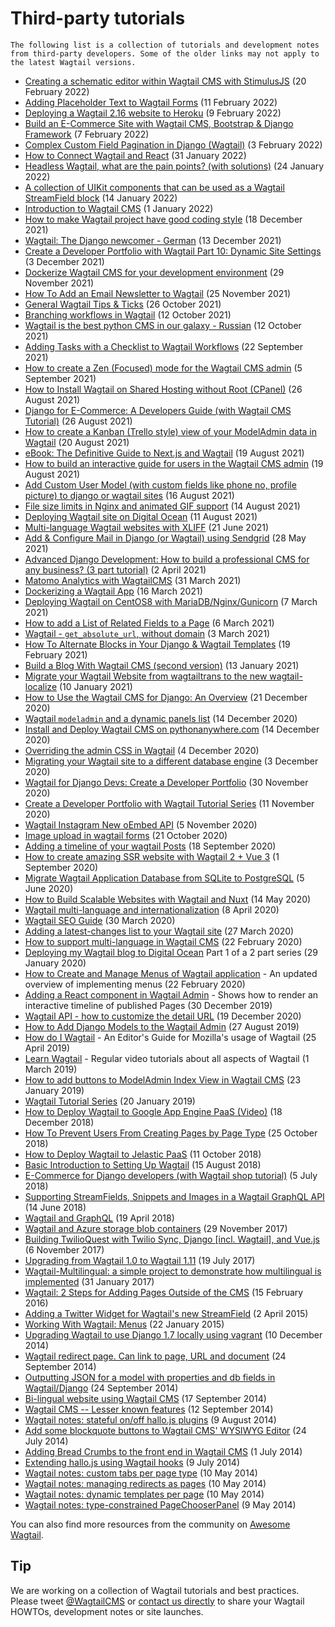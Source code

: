 # Third-party tutorials

```{warning}
The following list is a collection of tutorials and development notes
from third-party developers. Some of the older links may not apply to
the latest Wagtail versions.
```

-   [Creating a schematic editor within Wagtail CMS with StimulusJS](https://dev.to/lb/creating-a-schematic-editor-within-the-wagtail-cms-with-stimulusjs-n5j) (20 February 2022)
-   [Adding Placeholder Text to Wagtail Forms](https://www.coderedcorp.com/blog/adding-placeholder-text-to-wagtail-forms/) (11 February 2022)
-   [Deploying a Wagtail 2.16 website to Heroku](https://dev.to/kalobtaulien/deploying-a-wagtail-216-website-to-heroku-1iki) (9 February 2022)
-   [Build an E-Commerce Site with Wagtail CMS, Bootstrap & Django Framework](https://dev.to/paulwababu/build-an-e-commerce-site-with-wagtail-cms-bootstrap-django-framework-4jdb) (7 February 2022)
-   [Complex Custom Field Pagination in Django (Wagtail)](https://dev.awhileback.net/hacking-the-django-paginator/) (3 February 2022)
-   [How to Connect Wagtail and React](https://stackingtabs.medium.com/how-to-connect-wagtail-and-react-7f6d1adf230) (31 January 2022)
-   [Headless Wagtail, what are the pain points? (with solutions)](https://tommasoamici.com/blog/headless-wagtail-what-are-the-pain-points) (24 January 2022)
-   [A collection of UIKit components that can be used as a Wagtail StreamField block](https://pythonawesome.com/a-collection-of-uikit-components-that-can-be-used-as-a-wagtail-streamfield-block/) (14 January 2022)
-   [Introduction to Wagtail CMS](https://blog.reallyroxanna.codes/introduction-to-wagtail-cms) (1 January 2022)
-   [How to make Wagtail project have good coding style](https://www.accordbox.com/blog/how-to-make-wagtail-project-have-good-coding-style/) (18 December 2021)
-   [Wagtail: The Django newcomer - German](https://cmsstash.de/cms-reviews/wagtail) (13 December 2021)
-   [Create a Developer Portfolio with Wagtail Part 10: Dynamic Site Settings](https://engineertodeveloper.com/wagtail-dynamic-site-settings/) (3 December 2021)
-   [Dockerize Wagtail CMS for your development environment](https://jortdevreeze.com/en/blog/dockerize-wagtail-cms-for-your-development-environment/) (29 November 2021)
-   [How To Add an Email Newsletter to Wagtail](https://engineertodeveloper.com/how-to-add-an-email-newsletter-to-wagtail/) (25 November 2021)
-   [General Wagtail Tips & Ticks](https://github.com/spapas/wagtail-faq) (26 October 2021)
-   [Branching workflows in Wagtail](https://importthis.tech/wagtail-branching-workflows) (12 October 2021)
-   [Wagtail is the best python CMS in our galaxy - Russian](https://habr.com/ru/post/582898/) (12 October 2021)
-   [Adding Tasks with a Checklist to Wagtail Workflows](https://dev.to/lb/adding-tasks-with-a-checklist-to-wagtail-workflows-29b8) (22 September 2021)
-   [How to create a Zen (Focused) mode for the Wagtail CMS admin](https://dev.to/lb/how-to-create-a-zen-focused-mode-for-the-wagtail-cms-admin-3ipk) (5 September 2021)
-   [How to Install Wagtail on Shared Hosting without Root (CPanel)](https://chemicloud.com/kb/article/install-wagtail-without-root-access/) (26 August 2021)
-   [Django for E-Commerce: A Developers Guide (with Wagtail CMS Tutorial)](https://dev.to/realguillaume/django-for-e-commerce-a-developers-guide-with-wagtail-cms-tutorial-57on) (26 August 2021)
-   [How to create a Kanban (Trello style) view of your ModelAdmin data in Wagtail](https://dev.to/lb/how-to-create-a-kanban-trello-style-view-of-your-modeladmin-data-in-wagtail-20eg) (20 August 2021)
-   [eBook: The Definitive Guide to Next.js and Wagtail](https://www.accordbox.com/blog/ebook-the-definitive-guide-to-nextjs-and-wagtail/) (19 August 2021)
-   [How to build an interactive guide for users in the Wagtail CMS admin](https://dev.to/lb/how-to-build-an-interactive-guide-for-users-in-the-wagtail-cms-admin-2dcp) (19 August 2021)
-   [Add Custom User Model (with custom fields like phone no, profile picture) to django or wagtail sites](https://medium.com/@altaf008bd/wagtail-add-custom-fields-including-image-to-custom-user-model-1c976ddbc24) (16 August 2021)
-   [File size limits in Nginx and animated GIF support](https://www.meagenvoss.com/blog/random-wagtail-thing-i-learned-file-size-limits-in-nginx-and-animated-gif-support/) (14 August 2021)
-   [Deploying Wagtail site on Digital Ocean](https://www.craftplustech.com/blog/deploying-wagtail-site-on-digital-ocean/) (11 August 2021)
-   [Multi-language Wagtail websites with XLIFF](https://www.fourdigits.nl/blog/multi-language-wagtail-websites-with-xliff/) (21 June 2021)
-   [Add & Configure Mail in Django (or Wagtail) using Sendgrid](https://mpettersson.com/blog/how-to-add-and-configure-a-mail-service-in-django-or-wagtail/) (28 May 2021)
-   [Advanced Django Development: How to build a professional CMS for any business? (3 part tutorial)](https://medium.com/engineerx/advanced-django-development-how-to-build-a-professional-cms-for-any-business-part-1-9859cb5b4d24) (2 April 2021)
-   [Matomo Analytics with WagtailCMS](https://experiencednovice.dev/blog/matomo-analytics-with-wagtailcms/) (31 March 2021)
-   [Dockerizing a Wagtail App](https://www.accordbox.com/blog/dockerizing-wagtail-app/) (16 March 2021)
-   [Deploying Wagtail on CentOS8 with MariaDB/Nginx/Gunicorn](https://experiencednovice.dev/blog/deploying-wagtail-on-centos8/) (7 March 2021)
-   [How to add a List of Related Fields to a Page](https://learningtofly.dev/blog/wagtail-how-to-add-a-list-of-related-fields-to-a-page) (6 March 2021)
-   [Wagtail - `get_absolute_url`, without domain](https://kuttler.eu/code/wagtail-get_absolute_url-without-domain/) (3 March 2021)
-   [How To Alternate Blocks in Your Django & Wagtail Templates](https://www.coderedcorp.com/blog/how-to-alternate-blocks-in-your-templates/) (19 February 2021)
-   [Build a Blog With Wagtail CMS (second version)](https://www.accordbox.com/blog/build-blog-wagtail-cms-second-version-available/) (13 January 2021)
-   [Migrate your Wagtail Website from wagtailtrans to the new wagtail-localize](https://www.cnc.io/en/blog/wagtailtrans-to-wagtail-localize-migration) (10 January 2021)
-   [How to Use the Wagtail CMS for Django: An Overview](https://steelkiwi.com/blog/how-to-use-the-wagtail-cms-for-django-an-overview/) (21 December 2020)
-   [Wagtail `modeladmin` and a dynamic panels list](https://kuttler.eu/code/wagtail-modeladmin-and-dynamic-panels-list/) (14 December 2020)
-   [Install and Deploy Wagtail CMS on pythonanywhere.com](https://www.theinsidetrade.com/blog/install-and-deploy-wagtail-cms-pythonanywherecom/) (14 December 2020)
-   [Overriding the admin CSS in Wagtail](https://www.yellowduck.be/posts/overriding-the-admin-css-in-wagtail/) (4 December 2020)
-   [Migrating your Wagtail site to a different database engine](https://www.yellowduck.be/posts/migrating-your-wagtail-site-to-a-different-database-engine/) (3 December 2020)
-   [Wagtail for Django Devs: Create a Developer Portfolio](https://dev.to/brian101co/wagtail-for-django-devs-create-a-developer-portfolio-5e75) (30 November 2020)
-   [Create a Developer Portfolio with Wagtail Tutorial Series](https://engineertodeveloper.com/category/wagtail/) (11 November 2020)
-   [Wagtail Instagram New oEmbed API](https://www.codista.com/en/blog/wagtail-instagram-new-oembed-api/) (5 November 2020)
-   [Image upload in wagtail forms](https://dev.to/lb/image-uploads-in-wagtail-forms-39pl) (21 October 2020)
-   [Adding a timeline of your wagtail Posts](https://spapas.github.io/2020/09/18/wagtail-add-posts-timeline/) (18 September 2020)
-   [How to create amazing SSR website with Wagtail 2 + Vue 3](https://dev.to/robert197/how-to-create-amazing-ssr-website-with-wagtail-2-vue-3-463j) (1 September 2020)
-   [Migrate Wagtail Application Database from SQLite to PostgreSQL](https://medium.com/@ochieng.grace/migrate-wagtail-application-database-from-sqlite-to-postgresql-32f705f2f5f4) (5 June 2020)
-   [How to Build Scalable Websites with Wagtail and Nuxt](https://devs-group.medium.com/why-our-websites-stay-ahead-c608e3f4bea4) (14 May 2020)
-   [Wagtail multi-language and internationalization](https://dev.to/codista_/wagtail-multi-language-and-internationalization-2gkf) (8 April 2020)
-   [Wagtail SEO Guide](https://www.accordbox.com/blog/wagtail-seo-guide/) (30 March 2020)
-   [Adding a latest-changes list to your Wagtail site](https://spapas.github.io/2020/03/27/wagtail-add-latest-changes/) (27 March 2020)
-   [How to support multi-language in Wagtail CMS](https://www.accordbox.com/blog/how-support-multi-language-wagtail-cms/) (22 February 2020)
-   [Deploying my Wagtail blog to Digital Ocean](https://rosederwelt.com/deploying-my-wagtail-blog-digital-ocean-pt-1/) Part 1 of a 2 part series (29 January 2020)
-   [How to Create and Manage Menus of Wagtail application](https://www.accordbox.com/blog/wagtail-tutorial-12-how-create-and-manage-menus-wagtail-application/) - An updated overview of implementing menus (22 February 2020)
-   [Adding a React component in Wagtail Admin](https://dev.to/lb/adding-a-react-component-in-wagtail-admin-3e) - Shows how to render an interactive timeline of published Pages (30 December 2019)
-   [Wagtail API - how to customize the detail URL](https://dev.to/wagtail/wagtail-api-how-to-customize-the-detail-url-2j3l) (19 December 2020)
-   [How to Add Django Models to the Wagtail Admin](https://dev.to/revsys/how-to-add-django-models-to-the-wagtail-admin-1mdi) (27 August 2019)
-   [How do I Wagtail](https://foundation.mozilla.org/en/docs/how-do-i-wagtail/) - An Editor\'s Guide for Mozilla\'s usage of Wagtail (25 April 2019)
-   [Learn Wagtail](https://learnwagtail.com/) - Regular video tutorials about all aspects of Wagtail (1 March 2019)
-   [How to add buttons to ModelAdmin Index View in Wagtail CMS](https://timonweb.com/tutorials/how-to-add-buttons-to-modeladmin-index-view-in-wagtail-cms/) (23 January 2019)
-   [Wagtail Tutorial Series](https://www.accordbox.com/blog/wagtail-tutorials/) (20 January 2019)
-   [How to Deploy Wagtail to Google App Engine PaaS (Video)](https://www.youtube.com/watch?v=uD9PTag2-PQ) (18 December 2018)
-   [How To Prevent Users From Creating Pages by Page Type](https://timonweb.com/tutorials/prevent-users-from-creating-certain-page-types-in-wagtail-cms/) (25 October 2018)
-   [How to Deploy Wagtail to Jelastic PaaS](https://jelastic.com/blog/deploy-wagtail-python-cms/) (11 October 2018)
-   [Basic Introduction to Setting Up Wagtail](https://medium.com/nonstopio/wagtail-an-open-source-cms-cec6b93706da) (15 August 2018)
-   [E-Commerce for Django developers (with Wagtail shop tutorial)](https://snipcart.com/blog/django-ecommerce-tutorial-wagtail-cms) (5 July 2018)
-   [Supporting StreamFields, Snippets and Images in a Wagtail GraphQL API](https://wagtail.org/blog/graphql-with-streamfield/) (14 June 2018)
-   [Wagtail and GraphQL](https://jossingram.wordpress.com/2018/04/19/wagtail-and-graphql/) (19 April 2018)
-   [Wagtail and Azure storage blob containers](https://jossingram.wordpress.com/2017/11/29/wagtail-and-azure-storage-blob-containers/) (29 November 2017)
-   [Building TwilioQuest with Twilio Sync, Django \[incl. Wagtail\], and Vue.js](https://www.twilio.com/blog/2017/11/building-twilioquest-with-twilio-sync-django-and-vue-js.html) (6 November 2017)
-   [Upgrading from Wagtail 1.0 to Wagtail 1.11](https://www.caktusgroup.com/blog/2017/07/19/upgrading-wagtail/) (19 July 2017)
-   [Wagtail-Multilingual: a simple project to demonstrate how multilingual is implemented](https://github.com/cristovao-alves/Wagtail-Multilingual) (31 January 2017)
-   [Wagtail: 2 Steps for Adding Pages Outside of the CMS](https://www.caktusgroup.com/blog/2016/02/15/wagtail-2-steps-adding-pages-outside-cms/) (15 February 2016)
-   [Adding a Twitter Widget for Wagtail's new StreamField](https://jossingram.wordpress.com/2015/04/02/adding-a-twitter-widget-for-wagtails-new-streamfield/) (2 April 2015)
-   [Working With Wagtail: Menus](https://www.tivix.com/blog/working-with-wagtail-menus/) (22 January 2015)
-   [Upgrading Wagtail to use Django 1.7 locally using vagrant](https://jossingram.wordpress.com/2014/12/10/upgrading-wagtail-to-use-django-1-7-locally-using-vagrant/) (10 December 2014)
-   [Wagtail redirect page. Can link to page, URL and document](https://gist.github.com/alej0varas/e7e334643ceab6e65744) (24 September 2014)
-   [Outputting JSON for a model with properties and db fields in Wagtail/Django](https://jossingram.wordpress.com/2014/09/24/outputing-json-for-a-model-with-properties-and-db-fields-in-wagtaildjango/) (24 September 2014)
-   [Bi-lingual website using Wagtail CMS](https://jossingram.wordpress.com/2014/09/17/bi-lingual-website-using-wagtail-cms/) (17 September 2014)
-   [Wagtail CMS -- Lesser known features](https://jossingram.wordpress.com/2014/09/12/wagtail-cms-lesser-known-features/) (12 September 2014)
-   [Wagtail notes: stateful on/off hallo.js plugins](https://www.coactivate.org/projects/ejucovy/blog/2014/08/09/wagtail-notes-stateful-onoff-hallojs-plugins/) (9 August 2014)
-   [Add some blockquote buttons to Wagtail CMS' WYSIWYG Editor](https://jossingram.wordpress.com/2014/07/24/add-some-blockquote-buttons-to-wagtail-cms-wysiwyg-editor/) (24 July 2014)
-   [Adding Bread Crumbs to the front end in Wagtail CMS](https://jossingram.wordpress.com/2014/07/01/adding-bread-crumbs-to-the-front-end-in-wagtail-cms/) (1 July 2014)
-   [Extending hallo.js using Wagtail hooks](https://gist.github.com/jeffrey-hearn/502d0914fa4a930f08ac) (9 July 2014)
-   [Wagtail notes: custom tabs per page type](https://www.coactivate.org/projects/ejucovy/blog/2014/05/10/wagtail-notes-custom-tabs-per-page-type/) (10 May 2014)
-   [Wagtail notes: managing redirects as pages](https://www.coactivate.org/projects/ejucovy/blog/2014/05/10/wagtail-notes-managing-redirects-as-pages/) (10 May 2014)
-   [Wagtail notes: dynamic templates per page](https://www.coactivate.org/projects/ejucovy/blog/2014/05/10/wagtail-notes-dynamic-templates-per-page/) (10 May 2014)
-   [Wagtail notes: type-constrained PageChooserPanel](https://www.coactivate.org/projects/ejucovy/blog/2014/05/09/wagtail-notes-type-constrained-pagechooserpanel/) (9 May 2014)

You can also find more resources from the community on [Awesome Wagtail](https://github.com/springload/awesome-wagtail).

## Tip

We are working on a collection of Wagtail tutorials and best practices.
Please tweet [\@WagtailCMS](https://twitter.com/WagtailCMS) or [contact us directly](mailto:hello@wagtail.org) to share your Wagtail HOWTOs, development notes or site launches.
